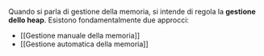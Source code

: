 Quando si parla di gestione della memoria, si intende di regola la **gestione dello heap**.
Esistono fondamentalmente due approcci:
- [[Gestione manuale della memoria]]
- [[Gestione automatica della memoria]]